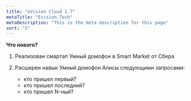 ```yaml
---
title: "eVision Cloud 1.7"
metaTitle: "Evision.Tech"
metaDescription: "This is the meta description for this page"
sort: "5"
---
```


**Что нового?**  

1. Реализован смартап Умный домофон в Smart Market от Сбера 

2. Расширен навык Умный домофон Алисы следующими запросами: 
   - кто пришел первый?
   - кто пришел последний?
   - кто пришел N-ный?
 
